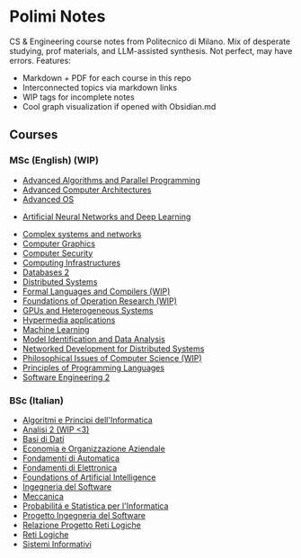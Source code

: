 # Polimi Notes

CS & Engineering course notes from Politecnico di Milano. Mix of desperate studying, prof materials, and LLM-assisted synthesis. Not perfect, may have errors.
Features: 

- Markdown + PDF for each course in this repo 
- Interconnected topics via markdown links
- WIP tags for incomplete notes
- Cool graph visualization if opened with Obsidian.md

## Courses

### MSc (English) (WIP)

* [Advanced Algorithms and Parallel Programming](MSc(english)%20(WIP)/Advanced%20Algorithms%20and%20Parallel%20Programming/Advanced%20Algorithms%20and%20Parallel%20Programming.md) 
* [Advanced Computer Architectures](MSc(english)%20(WIP)/Advanced%20Computer%20Architectures/Advanced%20Computer%20Architectures.md)
* [Advanced OS](MSc(english)%20(WIP)/Advanced%20OS/Advanced%20OS.md)
- [Artificial Neural Networks and Deep Learning](MSc(english)%20(WIP)/Artificial%20Neural%20Networks%20and%20Deep%20Learning/Artificial%20Neural%20Networks%20and%20Deep%20Learning.md) 
* [Complex systems and networks](MSc(english)%20(WIP)/Complex%20systems%20and%20networks/Complex%20systems%20and%20networks.md)
* [Computer Graphics](MSc(english)%20(WIP)/Computer%20Graphics(WIP)/Computer%20Graphics.md)
* [Computer Security](MSc(english)%20(WIP)/Computer%20Security/Computer%20Security.md)
* [Computing Infrastructures](MSc(english)%20(WIP)/Computing%20Infrastructures/Computing%20Infrastructures.md) 
* [Databases 2](MSc(english)%20(WIP)/Databases%202/Databases%202.md) 
* [Distributed Systems](MSc(english)%20(WIP)/Distributed%20Systems/Distributed%20Systems.md) 
* [Formal Languages and Compilers (WIP)](MSc(english)%20(WIP)/Formal%20Languages%20and%20Compilers%20(WIP)/Formal%20Languages%20and%20Compilers.md)
* [Foundations of Operation Research (WIP)](MSc(english)%20(WIP)/Foundations%20of%20Operation%20Research%20(WIP)/Foundations%20of%20Operation%20Research.md) 
* [GPUs and Heterogeneous Systems](MSc(english)%20(WIP)/GPUs%20and%20Heterogeneous%20Systems/GPUs%20and%20Heterogeneous%20Systems.md) 
* [Hypermedia applications](MSc(english)%20(WIP)/Hypermedia%20Applications/Hypermedia%20applications.md)
* [Machine Learning](MSc(english)%20(WIP)/Machine%20Learning/Machine%20Learning.md)
* [Model Identification and Data Analysis](MSc(english)%20(WIP)/Model%20Identification%20and%20Data%20Analysis/Model%20Identification%20and%20Data%20Analysis.md) 
* [Networked Development for Distributed Systems](MSc(english)%20(WIP)/Networked%20Development%20for%20Distributed%20Systems/Networked%20Development%20for%20Distributed%20Systems.md)
* [Philosophical Issues of Computer Science (WIP)](MSc(english)%20(WIP)/Philosophical%20Issues%20of%20Computer%20Science%20(WIP)/Philosophical%20Issues%20of%20Computer%20Science.md)
* [Principles of Programming Languages](MSc(english)%20(WIP)/Principles%20of%20Programming%20Languages/Principles%20of%20Programming%20Languages.md)
* [Software Engineering 2](MSc(english)%20(WIP)/Software%20Engineering%202/Software%20Engineering%202.md)

### BSc (Italian)

* [Algoritmi e Principi dell'Informatica](BSc(italian)/Algoritmi%20e%20Principi%20dell'Informatica/Algoritmi%20e%20Principi%20dell'Informatica.md)
* [Analisi 2 (WIP <3)](BSc(italian)/Analisi%202%20(WIP)/Analisi%202.md)
* [Basi di Dati](BSc(italian)/Basi%20di%20Dati/Basi%20di%20Dati.md)
* [Economia e Organizzazione Aziendale](BSc(italian)/Economia%20e%20Organizzazione%20Aziendale/Economia%20e%20Organizzazione%20Aziendale.md)
* [Fondamenti di Automatica](BSc(italian)/Fondamenti%20di%20Automatica/Fondamenti%20di%20Automatica.md)
* [Fondamenti di Elettronica](BSc(italian)/Fondamenti%20di%20Elettronica/Fondamenti%20di%20Elettronica.md)
* [Foundations of Artificial Intelligence](BSc(italian)/Foundations%20of%20Artificial%20Intelligence/Foundations%20of%20Artificial%20Intelligence.md)
* [Ingegneria del Software](BSc(italian)/Ingegneria%20del%20Software/Ingegneria%20del%20Software.md)
* [Meccanica](BSc(italian)/Meccanica/Meccanica.md)
* [Probabilitá e Statistica per l'Informatica](BSc(italian)/Probabilità%20e%20Statistica%20per%20l'Informatica/Probabilitá%20e%20Statistica%20per%20l'Informatica.md)
* [Progetto Ingegneria del Software](https://github.com/martinopiaggi/ing-sw-2022-Piaggi-Perini-Singh)
* [Relazione Progetto Reti Logiche](BSc(italian)/Relazione%20Progetto%20Reti%20Logiche/src/Relazione%20Progetto%20Reti%20Logiche.md)
* [Reti Logiche](BSc(italian)/Reti%20Logiche/Reti%20Logiche.md)
* [Sistemi Informativi](BSc(italian)/Sistemi%20Informativi/Sistemi%20Informativi.md)
